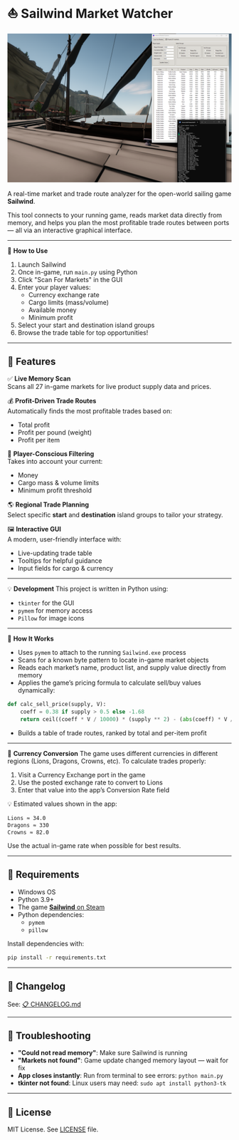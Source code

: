 # ⛵ Sailwind Market Watcher
![Market Finder GUI](MarketFinder.png)

A real-time market and trade route analyzer for the open-world sailing game **Sailwind**.

This tool connects to your running game, reads market data directly from memory, and helps you plan the most profitable trade routes between ports — all via an interactive graphical interface.

---

🚀 **How to Use**

1. Launch Sailwind
2. Once in-game, run `main.py` using Python
3. Click "Scan For Markets" in the GUI
4. Enter your player values:
   - Currency exchange rate
   - Cargo limits (mass/volume)
   - Available money
   - Minimum profit
5. Select your start and destination island groups
6. Browse the trade table for top opportunities!

---

## 📌 Features

✅ **Live Memory Scan**\
Scans all 27 in-game markets for live product supply data and prices.

💰 **Profit-Driven Trade Routes**\
Automatically finds the most profitable trades based on:

- Total profit
- Profit per pound (weight)
- Profit per item

🎯 **Player-Conscious Filtering**\
Takes into account your current:

- Money
- Cargo mass & volume limits
- Minimum profit threshold

🌎 **Regional Trade Planning**\
Select specific **start** and **destination** island groups to tailor your strategy.

🖼️ **Interactive GUI**\
A modern, user-friendly interface with:

- Live-updating trade table
- Tooltips for helpful guidance
- Input fields for cargo & currency

---

💡 **Development** This project is written in Python using:

- `tkinter` for the GUI
- `pymem` for memory access
- `Pillow` for image icons

---

🧠 **How It Works**

- Uses `pymem` to attach to the running `Sailwind.exe` process
- Scans for a known byte pattern to locate in-game market objects
- Reads each market’s name, product list, and supply value directly from memory
- Applies the game’s pricing formula to calculate sell/buy values dynamically:

```python
def calc_sell_price(supply, V):
    coeff = 0.38 if supply > 0.5 else -1.68
    return ceil((coeff * V / 10000) * (supply ** 2) - (abs(coeff) * V / 50) * supply + V)
```

- Builds a table of trade routes, ranked by total and per-item profit

---

💱 **Currency Conversion** The game uses different currencies in different regions (Lions, Dragons, Crowns, etc). To calculate trades properly:

1. Visit a Currency Exchange port in the game
2. Use the posted exchange rate to convert to Lions
3. Enter that value into the app’s Conversion Rate field

💡 Estimated values shown in the app:

```
Lions ≈ 34.0
Dragons ≈ 330
Crowns ≈ 82.0
```

Use the actual in-game rate when possible for best results.

---

## 🧰 Requirements

- Windows OS
- Python 3.9+
- The game [**Sailwind**](https://store.steampowered.com/app/1284190/Sailwind)[ on Steam](https://store.steampowered.com/app/1284190/Sailwind)
- Python dependencies:
  - `pymem`
  - `pillow`

Install dependencies with:

```bash
pip install -r requirements.txt
```

---

## 🔄 Changelog

See: [📋 CHANGELOG.md](./CHANGELOG.md)

---

## 🐞 Troubleshooting

- **"Could not read memory"**: Make sure Sailwind is running
- **"Markets not found"**: Game update changed memory layout — wait for fix
- **App closes instantly**: Run from terminal to see errors: `python main.py`
- **tkinter not found**: Linux users may need: `sudo apt install python3-tk`

---

## 📜 License

MIT License. See [LICENSE](LICENSE) file.

